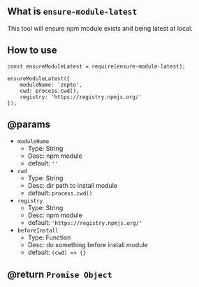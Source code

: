 ## What is `ensure-module-latest`

This tool will ensure npm module exists and being latest at local.

## How to use

```
const ensureModuleLatest = require(ensure-module-latest);

ensureModuleLatest({
    moduleName: 'zepto',
    cwd: process.cwd(),
    registry: 'https://registry.npmjs.org/' 
});
```

## @params

+   `moduleName`
    +   Type: String
    +   Desc: npm module
    +   default: `''`
+   `cwd`
    +   Type: String
    +   Desc: dir path to install module
    +   default: `process.cwd()`
+   `registry`
    +   Type: String
    +   Desc: npm module
    +   default: `'https://registry.npmjs.org/'`
+   `beforeInstall`
    +   Type: Function
    +   Desc: do something before install module
    +   default: `(cwd) => {}`

## @return `Promise Object`